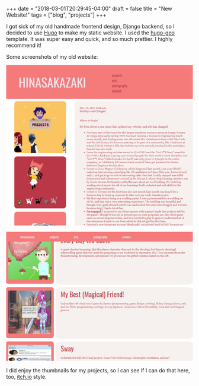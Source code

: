 +++
date = "2018-03-01T20:29:45-04:00"
draft = false
title = "New Website!"
tags = ["blog", "projects"]
+++

I got sick of my old handmade frontend design, Django backend, so I decided to use [Hugo](https://gohugo.io/) to make my static website. I used the [hugo-geo](https://github.com/alexurquhart/hugo-geo) template. 
It was super easy and quick, and so much prettier. I highly recommend it!

Some screenshots of my old website:

![sadending](../../static/img/oldwebsite1.png)

![sadending](../../static/img/oldwebsite2.png)

I did enjoy the thumbnails for my projects, so I can see if I can do that here, too, [itch.io](https://hinerz.itch.io/) style.